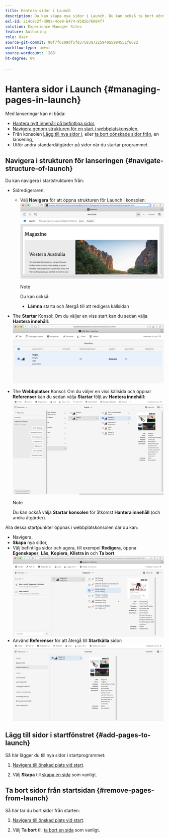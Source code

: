 ```yaml
---
title: Hantera sidor i Launch
description: Du kan skapa nya sidor i Launch. Du kan också ta bort oönskade sidor.
exl-id: 214c8c2f-d09a-4ce9-b474-9505b76084f7
solution: Experience Manager Sites
feature: Authoring
role: User
source-git-commit: 90f7f6209df5f837583a7225940a5984551f6622
workflow-type: tm+mt
source-wordcount: '288'
ht-degree: 0%

---
```


# Hantera sidor i Launch {#managing-pages-in-launch}

Med lanseringar kan ni båda:

* [Hantera nytt innehåll på befintliga sidor](/help/sites-cloud/authoring/launches/editing.md),
* [Navigera genom strukturen för en start i webbplatskonsolen](#navigate-structure-of-launch),
* Från konsolen [Lägg till nya sidor i](#add-pages-to-launch), eller [ta bort oönskade sidor från](#remove-pages-from-launch), en lansering,
* Utför andra standardåtgärder på sidor när du startar programmet.

## Navigera i strukturen för lanseringen {#navigate-structure-of-launch}

Du kan navigera i startstrukturen från:

* Sidredigeraren:

   * Välj **Navigera** för att öppna strukturen för Launch i konsolen:
     ![Navigera från sidredigeraren](/help/sites-cloud/authoring/assets/launches-navigate-page-editor.png)

     >[!NOTE]
     >
     >Du kan också:
     >
     >* **Lämna** starta och återgå till att redigera källsidan

* The **Startar** Konsol: Om du väljer en viss start kan du sedan välja **Hantera innehåll**:
  ![Starta konsolen - Hantera innehåll](/help/sites-cloud/authoring/assets/launches-navigate-launches-console.png)

* The **Webbplatser** Konsol: Om du väljer en viss källsida och öppnar **Referenser** kan du sedan välja **Startar** följt av **Hantera innehåll**:
  ![Starta konsolen - Hantera innehåll](/help/sites-cloud/authoring/assets/launches-navigate-sites-console.png)

  >[!NOTE]
  >
  >Du kan också välja **Startar konsolen** för åtkomst **Hantera innehåll** (och andra åtgärder).

Alla dessa startpunkter öppnas i webbplatskonsolen där du kan:

* Navigera,
* **Skapa** nya sidor,
* Välj befintliga sidor och agera, till exempel **Redigera**, öppna **Egenskaper**, **Lås**, **Kopiera**, **Klistra in** och **Ta bort**
  ![Navigera till starten i webbplatskonsolen från Hantera innehåll](/help/sites-cloud/authoring/assets/launches-navigate-manage-content.png)
* Använd **Referenser** för att återgå till **Startkälla** sidor:
  ![Platskonsolen - startkälla](/help/sites-cloud/authoring/assets/launches-navigate-launch-source.png)

## Lägg till sidor i startfönstret {#add-pages-to-launch}

Så här lägger du till nya sidor i startprogrammet:

1. [Navigera till önskad plats vid start](#navigate-structure-of-launch).

1. Välj **Skapa** till [skapa en sida](/help/sites-cloud/authoring/sites-console/creating-pages.md#creating-a-new-page) som vanligt.

## Ta bort sidor från startsidan {#remove-pages-from-launch}

Så här tar du bort sidor från starten:

1. [Navigera till önskad plats vid start](#navigate-structure-of-launch).

1. Välj **Ta bort** till [ta bort en sida](/help/sites-cloud/authoring/sites-console/managing-pages.md#deleting-a-page) som vanligt.
